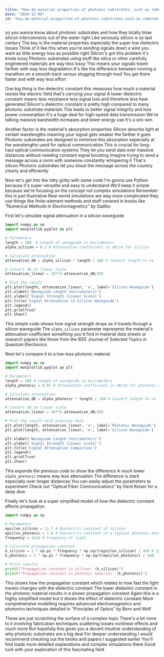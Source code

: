 ```yaml
---
title: "How do material properties of photonic substrates, such as reduced dielectric losses, contribute to their performance advantage over silicon-based interconnects?"
date: "2024-12-08"
id: "how-do-material-properties-of-photonic-substrates-such-as-reduced-dielectric-losses-contribute-to-their-performance-advantage-over-silicon-based-interconnects"
---
```


 so you wanna know about photonic substrates and how they totally blow silicon interconnects out of the water right  Like seriously silicon is so last century  The key is the material properties especially the super low dielectric losses  Think of it like this  when you're sending signals down a wire you want as little energy loss as possible right  Silicon's got this problem it's kinda lossy  Photonic substrates using stuff like silica or other carefully engineered materials are way less lossy  This means your signals travel farther with way less degradation  It's like the difference between running a marathon on a smooth track versus slogging through mud  You get there faster and with way less effort

One big thing is the dielectric constant this measures how much a material resists the electric field that's carrying your signal  A lower dielectric constant means less resistance less signal loss and therefore less heat generated  Silicon's dielectric constant is pretty high compared to many photonic substrate materials This leads to better signal integrity and less power consumption  It's a huge deal for high-speed data transmission  We're talking massive bandwidth increases and lower energy use  It's a win-win

Another factor is the material's absorption properties  Silicon absorbs light at certain wavelengths meaning your signal gets weaker the farther it goes  Photonic substrates are designed to minimize this absorption especially at the wavelengths used for optical communication This is crucial for long-haul optical communication systems  They let you send data over massive distances without needing constant signal boosting   Imagine trying to send a message across a room with someone constantly whispering it  That's silicon  Photonic substrates let you shout the message across the country clearly and efficiently


Now let's get into the nitty gritty with some code  I'm gonna use Python because it's super versatile and easy to understand  We'll keep it simple because we're focusing on the concept not complex simulations  Remember this is just illustrative  Real-world simulations are way more complicated they use things like finite-element methods and stuff covered in books like "Numerical Methods in Electromagnetics" by Sadiku


First let's simulate signal attenuation in a silicon waveguide


```python
import numpy as np
import matplotlib.pyplot as plt

# Parameters
length = 100  # Length of waveguide in micrometers
alpha_silicon = 0.5 # Attenuation coefficient in dB/cm for silicon

# Calculate attenuation
attenuation_dB = alpha_silicon * length / 100 # Convert length to cm

# Convert dB to linear scale
attenuation_linear = 10**(-attenuation_dB/10)

# Plot the result
plt.plot(length, attenuation_linear, 'o', label='Silicon Waveguide')
plt.xlabel('Waveguide Length (micrometers)')
plt.ylabel('Signal Strength (Linear Scale)')
plt.title('Signal Attenuation in Silicon Waveguide')
plt.legend()
plt.grid(True)
plt.show()
```


This simple code shows how signal strength drops as it travels through a silicon waveguide  The `alpha_silicon` parameter represents the material's attenuation coefficient something you'd find in material data sheets or research papers like those from the IEEE Journal of Selected Topics in Quantum Electronics

Next let's compare it to a low-loss photonic material


```python
import numpy as np
import matplotlib.pyplot as plt

# Parameters
length = 100 # Length of waveguide in micrometers
alpha_photonic = 0.01 # Attenuation coefficient in dB/cm for photonic material

# Calculate attenuation
attenuation_dB = alpha_photonic * length / 100 # Convert length to cm

# Convert dB to linear scale
attenuation_linear = 10**(-attenuation_dB/10)

# Plot the result with previous data
plt.plot(length, attenuation_linear, 'o', label='Photonic Waveguide')
plt.plot(length, attenuation_linear, 'o', label='Silicon Waveguide')

plt.xlabel('Waveguide Length (micrometers)')
plt.ylabel('Signal Strength (Linear Scale)')
plt.title('Signal Attenuation Comparison')
plt.legend()
plt.grid(True)
plt.show()
```


This expands the previous code to show the difference  A much lower `alpha_photonic` means way less attenuation  The difference is stark especially over longer distances  You can easily adjust the parameters to experiment  Check out "Optical Fiber Communications" by Gerd Keiser for a deep dive


Finally let's look at a super simplified model of how the dielectric constant affects propagation


```python
import numpy as np

# Parameters
epsilon_silicon = 11.7 # Dielectric constant of silicon
epsilon_photonic = 3.8 # Dielectric constant of a typical photonic material
frequency = 1e14 # Frequency of light

# Calculate propagation constant
k_silicon = 2 * np.pi * frequency * np.sqrt(epsilon_silicon) / 3e8 # Speed of light
k_photonic = 2 * np.pi * frequency * np.sqrt(epsilon_photonic) / 3e8

# Print results
print(f"Propagation constant in silicon: {k_silicon}")
print(f"Propagation constant in photonic material: {k_photonic}")
```


This shows how the propagation constant which relates to how fast the light travels changes with the dielectric constant  The lower dielectric constant in the photonic material results in a slower propagation constant  Again this is a highly simplified model but it shows the effect of dielectric constant  More comprehensive modelling requires advanced electromagnetics and photonics techniques detailed in  "Principles of Optics" by Born and Wolf


These are just scratching the surface of a complex topic  There's a lot more to it involving fabrication techniques scattering losses nonlinear effects and much more  But hopefully this gives you a decent intuitive understanding of why photonic substrates are a big deal  For deeper understanding I would recommend checking out the books and papers I suggested earlier You'll find loads more detailed explanations and complex simulations there  Good luck with your exploration of this fascinating field
